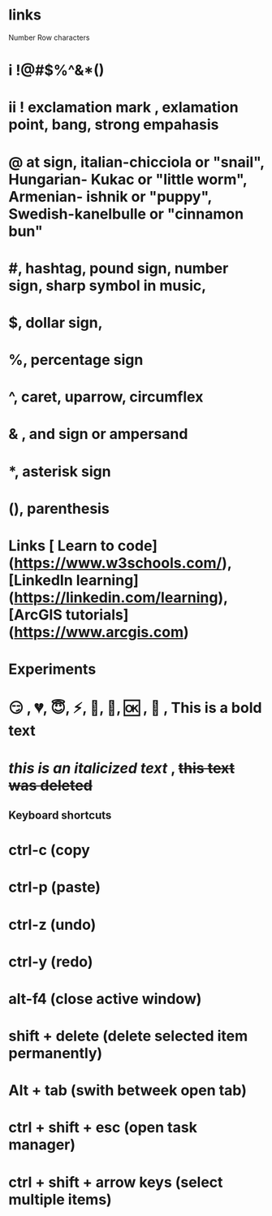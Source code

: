 # links
Number Row characters 
# i !@#$%^&*()
# ii ! exclamation mark , exlamation point, bang, strong empahasis
# @ at sign, italian-chicciola or "snail", Hungarian- Kukac or "little worm", Armenian- ishnik or "puppy", Swedish-kanelbulle or "cinnamon bun"
# #, hashtag, pound sign, number sign, sharp symbol in music, 
# $, dollar sign, 
# %, percentage sign
# ^, caret, uparrow, circumflex
# & , and sign or ampersand
# *, asterisk sign
# (), parenthesis
# Links [ Learn to code] (https://www.w3schools.com/), [LinkedIn learning] (https://linkedin.com/learning), [ArcGIS tutorials] (https://www.arcgis.com)
# Experiments
# :smirk: , :broken_heart:, :innocent:, :zap:, :pig:, :bear:, :ok: , :taxi: , **This is a bold text**
# _this is an italicized text_ , ~~this text was deleted~~
## Keyboard shortcuts
# ctrl-c (copy
# ctrl-p (paste)
# ctrl-z (undo)
# ctrl-y (redo)
# alt-f4 (close active window)
# shift + delete (delete selected item permanently)
# Alt + tab (swith betweek open tab)
# ctrl + shift + esc (open task manager)
# ctrl + shift + arrow keys (select multiple items)
